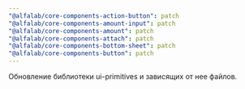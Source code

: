 ```yaml
---
"@alfalab/core-components-action-button": patch
"@alfalab/core-components-amount-input": patch
"@alfalab/core-components-amount": patch
"@alfalab/core-components-attach": patch
"@alfalab/core-components-bottom-sheet": patch
"@alfalab/core-components-button": patch
---
```


Обновление библиотеки ui-primitives и зависящих от нее файлов.
